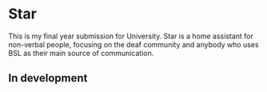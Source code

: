 # Star
This is my final year submission for University.
Star is a home assistant for non-verbal people, focusing on the deaf community and anybody who uses BSL as their main source of communication.

## In development
